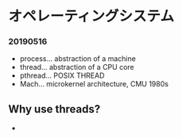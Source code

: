 # オペレーティングシステム

### 20190516

- process... abstraction of a machine
- thread... abstraction of a CPU core
- pthread... POSIX THREAD
- Mach... microkernel architecture, CMU 1980s

## Why use threads?

- 
